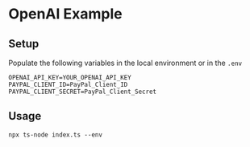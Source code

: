 # OpenAI Example

## Setup

Populate the following variables in the local environment or in the `.env`

```
OPENAI_API_KEY=YOUR_OPENAI_API_KEY
PAYPAL_CLIENT_ID=PayPal_Client_ID
PAYPAL_CLIENT_SECRET=PayPal_Client_Secret
```

## Usage

```
npx ts-node index.ts --env
```
